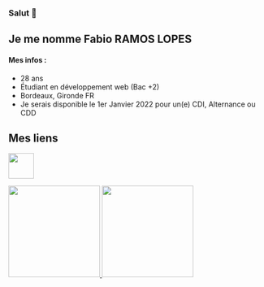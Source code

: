 ### Salut 👋
## Je me nomme Fabio RAMOS LOPES
#### Mes infos :
- 28 ans
- Étudiant en développement web (Bac +2)
- Bordeaux, Gironde FR
- Je serais disponible le 1er Janvier 2022 pour un(e) CDI, Alternance ou CDD

## Mes liens
  
<a href="https://www.linkedin.com/in/fabio-ramoslopes/" target="_blank"><img height="50em" src="https://cdn.jsdelivr.net/gh/devicons/devicon/icons/linkedin/linkedin-original.svg"></a>

 <div>
  <a href="https://github.com/FabioDevCode">
  <img height="180em" src="https://github-readme-stats.vercel.app/api?username=FabioDevCode&show_icons=true&theme=tokyonight&include_all_commits=true&count_private=true"/>
  <img height="180em" src="https://github-readme-stats.vercel.app/api/top-langs/?username=FabioDevCode&layout=compact&langs_count=7&theme=tokyonight"/>
</div>
